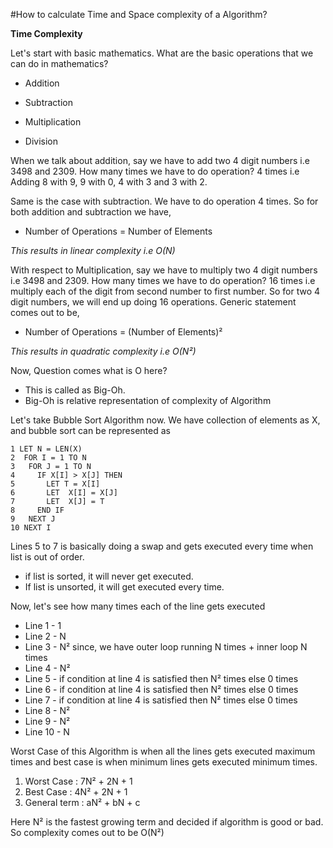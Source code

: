 #How to calculate Time and Space complexity of a Algorithm?

<b>Time Complexity</b>

Let's start with basic mathematics. What are the basic operations that we can do in mathematics?

- Addition

- Subtraction

- Multiplication

- Division

	
When we talk about addition, say we have to add two 4 digit numbers i.e 3498 and 2309. How many times we have to do operation? 
4 times i.e Adding 8 with 9, 9 with 0, 4 with 3 and 3 with 2.

Same is the case with subtraction. We have to do operation 4 times. 
So for both addition and subtraction we have, 

- Number of Operations = Number of Elements 

_This results in linear complexity i.e O(N)_  

With respect to Multiplication, say we have to multiply two 4 digit numbers i.e 3498 and 2309. How many times we have to do operation? 
16 times i.e multiply each of the digit from second number to first number. So for two 4 digit numbers, we will end up doing 16 operations. 
Generic statement comes out to be,

- Number of Operations = (Number of Elements)²

_This results in quadratic complexity i.e O(N²)_ 

Now, Question comes what is O here?

- This is called as Big-Oh.
- Big-Oh is relative representation of complexity of Algorithm

	
Let's take Bubble Sort Algorithm now. We have collection of elements as X, and bubble sort can be represented as

```
1 LET N = LEN(X)
2  FOR I = 1 TO N
3   FOR J = 1 TO N
4     IF X[I] > X[J] THEN
5       LET T = X[I]
6       LET  X[I] = X[J]
7       LET  X[J] = T
8     END IF
9   NEXT J
10 NEXT I
```

Lines 5 to 7 is basically doing a swap and gets executed every time when list is out of order.

- if list is sorted, it will never get executed.
- If list is unsorted, it will get executed every time.

	 
Now, let's see how many times each of the line gets executed

- Line 1 - 1
- Line 2 - N
- Line 3 - N² since, we have outer loop running N times + inner loop N times
- Line 4 - N²
- Line 5 - if condition at line 4 is satisfied then N² times else 0 times 
- Line 6 - if condition at line 4 is satisfied then N² times else 0 times
- Line 7 - if condition at line 4 is satisfied then N² times else 0 times
- Line 8 - N²
- Line 9 - N²
- Line 10 - N

Worst Case of this Algorithm is when all the lines gets executed maximum times and best case is when minimum lines gets executed minimum times.

1. Worst Case : 7N² + 2N + 1
2. Best Case : 4N² + 2N + 1
3. General term : aN² + bN + c

Here N² is the fastest growing term and decided if algorithm is good or bad. So complexity comes out to be O(N²) 